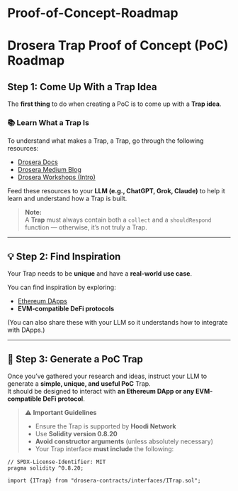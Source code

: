 # Proof-of-Concept-Roadmap
# Drosera Trap Proof of Concept (PoC) Roadmap





## Step 1: Come Up With a Trap Idea

The **first thing** to do when creating a PoC is to come up with a **Trap idea**.

### 📚 Learn What a Trap Is
To understand what makes a Trap, a Trap, go through the following resources:

- [Drosera Docs](http://dev.drosera.io)
- [Drosera Medium Blog](https://medium.com/@droseranetwork)
- [Drosera Workshops (Intro)](https://github.com/drosera-network/drosera-workshops/tree/main/workshops/intro)

Feed these resources to your **LLM (e.g., ChatGPT, Grok, Claude)** to help it learn and understand how a Trap is built.

> **Note:**  
> A **Trap** must always contain both a `collect` and a `shouldRespond` function — otherwise, it’s not truly a Trap.

---

## 💡 Step 2: Find Inspiration

Your Trap needs to be **unique** and have a **real-world use case**.

You can find inspiration by exploring:
- [Ethereum DApps](https://ethereum.org/en/dapps/)
- **EVM-compatible DeFi protocols**

(You can also share these with your LLM so it understands how to integrate with DApps.)

---

## 🧩 Step 3: Generate a PoC Trap

Once you’ve gathered your research and ideas, instruct your LLM to generate a **simple, unique, and useful PoC** Trap.  
It should be designed to interact with **an Ethereum DApp or any EVM-compatible DeFi protocol**.

> ⚠️ **Important Guidelines**
> - Ensure the Trap is supported by **Hoodi Network**
> - Use **Solidity version 0.8.20**
> - **Avoid constructor arguments** (unless absolutely necessary)
> - Your Trap interface **must include** the following:

```solidity
// SPDX-License-Identifier: MIT
pragma solidity ^0.8.20;

import {ITrap} from "drosera-contracts/interfaces/ITrap.sol";
